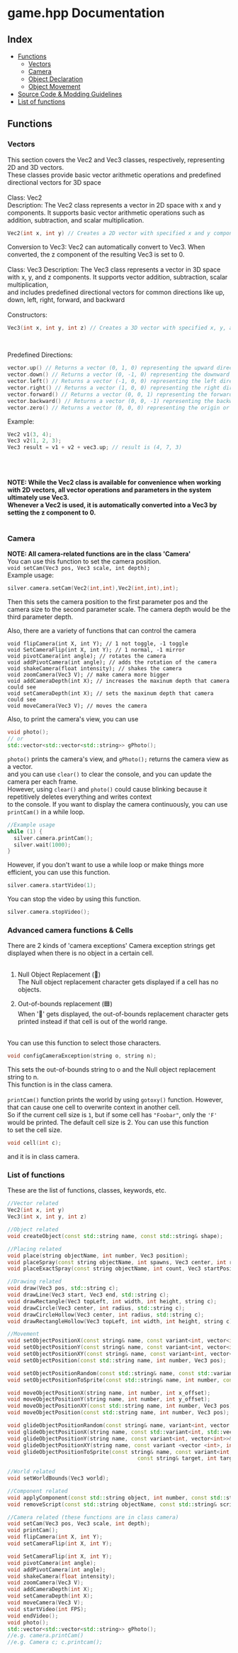 # game.hpp Documentation

## Index

- [Functions](#functions)
  - [Vectors](#vectors)
  - [Camera](#camera)
  - [Object Declaration](#object-declaration)
  - [Object Movement](#object-movement)
- [Source Code & Modding Guidelines](#source-code--modding-guidelines)
- [List of functions](#list-of-functions)

## Functions

### Vectors

This section covers the Vec2 and Vec3 classes, respectively, representing 2D and 3D vectors. <br>
These classes provide basic vector arithmetic operations and predefined directional vectors for 3D space <br>
<br>
Class: Vec2 <br>
Description: The Vec2 class represents a vector in 2D space with x and y components. It supports basic vector arithmetic operations such as addition, subtraction, and scalar multiplication. 

```cpp
Vec2(int x, int y) // Creates a 2D vector with specified x and y components.
```
Conversion to Vec3: Vec2 can automatically convert to Vec3. When converted, the z component of the resulting Vec3 is set to 0. <br>
<br>
Class: Vec3
Description: The Vec3 class represents a vector in 3D space with x, y, and z components. It supports vector addition, subtraction, scalar multiplication, <br>
and includes predefined directional vectors for common directions like up, down, left, right, forward, and backward <br>
<br>
Constructors:
```cpp
Vec3(int x, int y, int z) // Creates a 3D vector with specified x, y, and z components.
```
<br>

Predefined Directions:
```cpp
vector.up() // Returns a vector (0, 1, 0) representing the upward direction.
vector.down() // Returns a vector (0, -1, 0) representing the downward direction.
vector.left() // Returns a vector (-1, 0, 0) representing the left direction.
vector.right() // Returns a vector (1, 0, 0) representing the right direction.
vector.forward() // Returns a vector (0, 0, 1) representing the forward direction.
vector.backward() // Returns a vector (0, 0, -1) representing the backward direction.
vector.zero() // Returns a vector (0, 0, 0) representing the origin or no movement.
```

Example:
```cpp
Vec2 v1(3, 4);
Vec3 v2(1, 2, 3);
Vec3 result = v1 + v2 + vec3.up; // result is (4, 7, 3)
```
<br>
<br>


**NOTE:
While the Vec2 class is available for convenience when working with 2D vectors, all vector operations and parameters in the system ultimately use Vec3. <br> 
Whenever a Vec2 is used, it is automatically converted into a Vec3 by setting the z component to 0.** <br> <br>

### Camera
**NOTE: All camera-related functions are in the class 'Camera'**<br>
You can use this function to set the camera position.<br>
`void setCam(Vec3 pos, Vec3 scale, int depth);`
<br>
Example usage:
```cpp
silver.camera.setCam(Vec2(int,int),Vec2(int,int),int);
```
Then this sets the camera position to the first parameter pos and the camera size to the second parameter scale. The camera depth would be the third parameter depth. <br>

Also, there are a variety of functions that can control the camera
```
void flipCamera(int X, int Y); // 1 not toggle, -1 toggle
void SetCameraFlip(int X, int Y); // 1 normal, -1 mirror
void pivotCamera(int angle); // rotates the camera
void addPivotCamera(int angle); // adds the rotation of the camera 
void shakeCamera(float intensity); // shakes the camera
void zoomCamera(Vec3 V); // make camera more bigger
void addCameraDepth(int X); // increases the maxinum depth that camera could see
void setCameraDepth(int X); // sets the maxinum depth that camera could see
void moveCamera(Vec3 V); // moves the camera
```
Also, to print the camera's view, you can use 
```cpp
void photo();
// or
std::vector<std::vector<std::string>> gPhoto();
```
`photo()` prints the camera's view, and `gPhoto();` returns the camera view as a vector. <br>
and you can use `clear()` to clear the console, and you can update the camera per each frame. <br>
However, using `clear()` and `photo()` could cause blinking because it repetitively deletes everything and writes context <br>
to the console. If you want to display the camera continuously, you can use `printCam()` in a while loop.<br>
```cpp
//Example usage
while (1) {
  silver.camera.printCam();
  silver.wait(1000);
}
```
However, if you don't want to use a while loop or make things more efficient, you can use this function.
```cpp
silver.camera.startVideo(1);
```
You can stop the video by using this function.
```cpp
silver.camera.stopVideo();
```

### Advanced camera functions & Cells
There are 2 kinds of 'camera exceptions' Camera exception strings get displayed when there is no object in a certain cell. <br>
<br>
1. Null Object Replacement (🧱) <br>
The Null object replacement character gets displayed if a cell has no objects.

2. Out-of-bounds replacement (🟦) <br>
When '🧱' gets displayed, the out-of-bounds replacement character gets printed instead if that cell is out of the world range. <br>
<br>
You can use this function to select those characters.

```cpp
void configCameraException(string o, string n);
```

This sets the out-of-bounds string to o and the Null object replacement string to n.<br>This function is in the class camera.
<br>
<br>
`printCam()` function prints the world by using `gotoxy()` function. However, that can cause one cell to overwrite context in another cell.<br>
So if the current cell size is `1`, but if some cell has `"Foobar"`, only the `'F'` would be printed. The default cell size is 2. You can use this function<br>to set the cell size.
```cpp
void cell(int c);
```
and it is in class camera.


### List of functions
These are the list of functions, classes, keywords, etc.
```cpp
//Vector related
Vec2(int x, int y)
Vec3(int x, int y, int z)

//Object related
void createObject(const std::string name, const std::string& shape);

//Placing related
void place(string objectName, int number, Vec3 position);
void placeSpray(const string objectName, int spawns, Vec3 center, int range);
void placeExactSpray(const string objectName, int count, Vec3 startPosition);

//Drawing related
void draw(Vec3 pos, std::string c);
void drawLine(Vec3 start, Vec3 end, std::string c);
void drawRectangle(Vec3 topLeft, int width, int height, string c);
void drawCircle(Vec3 center, int radius, std::string c);
void drawCircleHollow(Vec3 center, int radius, std::string c);
void drawRectangleHollow(Vec3 topLeft, int width, int height, string c);

//Movement
void setObjectPositionX(const string& name, const variant<int, vector<int>>& number, Vec3 pos);
void setObjectPositionY(const string& name, const variant<int, vector<int>>& number, Vec3 pos);
void setObjectPositionXY(const string& name, const variant<int, vector<int>>& number, Vec3 pos);
void setObjectPosition(const std::string name, int number, Vec3 pos);

void setObjectPositionRandom(const std::string& name, const std::variant<int, std::vector<int>>& number);
void setObjectPositionToSprite(const std::string& name, int number, const std::string& targetName, int targetNumber);

void moveObjectPositionX(string name, int number, int x_offset); 
void moveObjectPositionY(string name, int number, int y_offset);
void moveObjectPositionXY(const std::string name, int number, Vec3 pos);
void moveObjectPosition(const std::string name, int number, Vec3 pos);

void glideObjectPositionRandom(const string& name, variant<int, vector <int>>& number, Vec3 position, float speed);
void glideObjectPositionX(string name, const std::variant<int, std::vector<int>>& number, int x_offset, float speed);
void glideObjectPositionY(string name, const variant<int, vector<int>>& number, int y_offset, float speed);
void glideObjectPositionXY(string name, const variant <vector <int>, int>& number, Vec3 target_pos, float speed);
void glideObjectPositionToSprite(const string& name, const variant<int, vector<int>>& number,
                                         const string& target, int targetNumber, float speed);
    
//World related
void setWorldBounds(Vec3 world);

//Component related
void applyComponent(const std::string object, int number, const std::string component, ...);
void removeScript(const std::string objectName, const std::string& scriptToRemove);

//Camera related (these functions are in class camera)
void setCam(Vec3 pos, Vec3 scale, int depth);
void printCam();
void flipCamera(int X, int Y); 
void setCameraFlip(int X, int Y); 

void SetCameraFlip(int X, int Y);
void pivotCamera(int angle); 
void addPivotCamera(int angle); 
void shakeCamera(float intensity); 
void zoomCamera(Vec3 V); 
void addCameraDepth(int X); 
void setCameraDepth(int X); 
void moveCamera(Vec3 V); 
void startVideo(int FPS);
void endVideo();
void photo();
std::vector<std::vector<std::string>> gPhoto();
//e.g. camera.printCam()
//e.g. Camera c; c.printcam();

```


